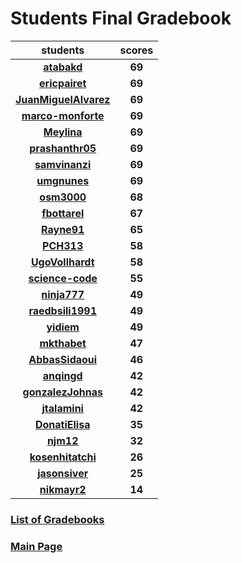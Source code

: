 # Students Final Gradebook

| students | scores |
| :---: | :---: |
| [**atabakd**](https://github.com/atabakd) | **69** |
| [**ericpairet**](https://github.com/ericpairet) | **69** |
| [**JuanMiguelAlvarez**](https://github.com/JuanMiguelAlvarez) | **69** |
| [**marco-monforte**](https://github.com/marco-monforte) | **69** |
| [**Meylina**](https://github.com/Meylina) | **69** |
| [**prashanthr05**](https://github.com/prashanthr05) | **69** |
| [**samvinanzi**](https://github.com/samvinanzi) | **69** |
| [**umgnunes**](https://github.com/umgnunes) | **69** |
| [**osm3000**](https://github.com/osm3000) | **68** |
| [**fbottarel**](https://github.com/fbottarel) | **67** |
| [**Rayne91**](https://github.com/Rayne91) | **65** |
| [**PCH313**](https://github.com/PCH313) | **58** |
| [**UgoVollhardt**](https://github.com/UgoVollhardt) | **58** |
| [**science-code**](https://github.com/science-code) | **55** |
| [**ninja777**](https://github.com/ninja777) | **49** |
| [**raedbsili1991**](https://github.com/raedbsili1991) | **49** |
| [**yidiem**](https://github.com/yidiem) | **49** |
| [**mkthabet**](https://github.com/mkthabet) | **47** |
| [**AbbasSidaoui**](https://github.com/AbbasSidaoui) | **46** |
| [**anqingd**](https://github.com/anqingd) | **42** |
| [**gonzalezJohnas**](https://github.com/gonzalezJohnas) | **42** |
| [**jtalamini**](https://github.com/jtalamini) | **42** |
| [**DonatiElisa**](https://github.com/DonatiElisa) | **35** |
| [**njm12**](https://github.com/njm12) | **32** |
| [**kosenhitatchi**](https://github.com/kosenhitatchi) | **26** |
| [**jasonsiver**](https://github.com/jasonsiver) | **25** |
| [**nikmayr2**](https://github.com/nikmayr2) | **14** |

### [List of Gradebooks](./gradebook.md)

### [Main Page](./README.md)
